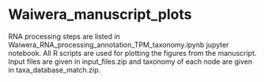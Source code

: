 # Waiwera_manuscript_plots

RNA processing steps are listed in Waiwera_RNA_processing_annotation_TPM_taxonomy.ipynb jupyter notebook. All R scripts are used for plotting the figures from the manuscript. Input files are given in input_files.zip and taxonomy of each node are given in taxa_database_match.zip.
